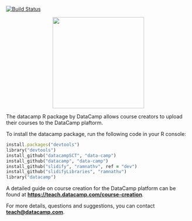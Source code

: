 [![Build Status](https://api.travis-ci.org/Data-Camp/datacamp.svg?branch=master)](https://travis-ci.org/Data-Camp/datacamp)
<p align="center">
<img src="https://s3.amazonaws.com/assets.datacamp.com/img/logo/logo_blue_full.svg" width="250">
</p>

The datacamp R package by DataCamp allows course creators to upload their courses to the DataCamp plaftorm.

To install the datacamp package, run the following code in your R console:

```ruby
install.packages("devtools")
library("devtools")
install_github("datacampSCT", "data-camp")
install_github("datacamp", "data-camp")
install_github("slidify", "ramnathv", ref = "dev")
install_github("slidifyLibraries", "ramnathv")
library("datacamp")
```

A detailed guide on course creation for the DataCamp platform can be found at [<b>https://teach.datacamp.com/course-creation</b>](https://teach.datacamp.com).

For more details, questions and suggestions, you can contact <b>teach@datacamp.com</b>.